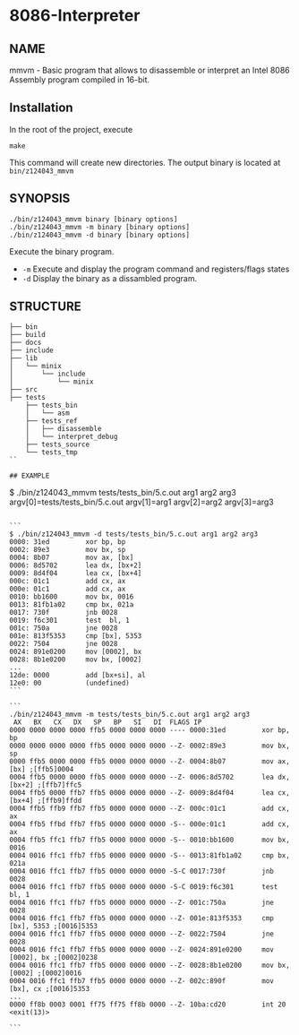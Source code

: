 # 8086-Interpreter

## NAME

mmvm - Basic program that allows to disassemble or interpret an Intel 8086 Assembly program compiled in 16-bit.

## Installation

In the root of the project, execute
```
make
```
This command will create new directories. The output binary is located at `bin/z124043_mmvm`

## SYNOPSIS

```
./bin/z124043_mmvm binary [binary options]
./bin/z124043_mmvm -m binary [binary options]
./bin/z124043_mmvm -d binary [binary options]
```

Execute the binary program. 

- `-m`  Execute and display the program command and registers/flags states
- `-d`  Display the binary as a dissambled program. 

## STRUCTURE
```
├── bin
├── build
├── docs
├── include
├── lib
│   └── minix
│       └── include
│           └── minix
├── src
├── tests
    ├── tests_bin
    │   └── asm
    ├── tests_ref
    │   ├── disassemble
    │   └── interpret_debug
    ├── tests_source
    └── tests_tmp
``

## EXAMPLE

```
$ ./bin/z124043_mmvm tests/tests_bin/5.c.out arg1 arg2 arg3
argv[0]=tests/tests_bin/5.c.out
argv[1]=arg1
argv[2]=arg2
argv[3]=arg3

````

```
$ ./bin/z124043_mmvm -d tests/tests_bin/5.c.out arg1 arg2 arg3
0000: 31ed         xor bp, bp
0002: 89e3         mov bx, sp
0004: 8b07         mov ax, [bx]
0006: 8d5702       lea dx, [bx+2]
0009: 8d4f04       lea cx, [bx+4]
000c: 01c1         add cx, ax
000e: 01c1         add cx, ax
0010: bb1600       mov bx, 0016
0013: 81fb1a02     cmp bx, 021a
0017: 730f         jnb 0028
0019: f6c301       test  bl, 1
001c: 750a         jne 0028
001e: 813f5353     cmp [bx], 5353
0022: 7504         jne 0028
0024: 891e0200     mov [0002], bx
0028: 8b1e0200     mov bx, [0002]
...
12de: 0000         add [bx+si], al
12e0: 00           (undefined)
```

```
./bin/z124043_mmvm -m tests/tests_bin/5.c.out arg1 arg2 arg3
 AX   BX   CX   DX   SP   BP   SI   DI  FLAGS IP
0000 0000 0000 0000 ffb5 0000 0000 0000 ---- 0000:31ed         xor bp, bp
0000 0000 0000 0000 ffb5 0000 0000 0000 --Z- 0002:89e3         mov bx, sp
0000 ffb5 0000 0000 ffb5 0000 0000 0000 --Z- 0004:8b07         mov ax, [bx] ;[ffb5]0004
0004 ffb5 0000 0000 ffb5 0000 0000 0000 --Z- 0006:8d5702       lea dx, [bx+2] ;[ffb7]ffc5
0004 ffb5 0000 ffb7 ffb5 0000 0000 0000 --Z- 0009:8d4f04       lea cx, [bx+4] ;[ffb9]ffdd
0004 ffb5 ffb9 ffb7 ffb5 0000 0000 0000 --Z- 000c:01c1         add cx, ax
0004 ffb5 ffbd ffb7 ffb5 0000 0000 0000 -S-- 000e:01c1         add cx, ax
0004 ffb5 ffc1 ffb7 ffb5 0000 0000 0000 -S-- 0010:bb1600       mov bx, 0016
0004 0016 ffc1 ffb7 ffb5 0000 0000 0000 -S-- 0013:81fb1a02     cmp bx, 021a
0004 0016 ffc1 ffb7 ffb5 0000 0000 0000 -S-C 0017:730f         jnb 0028
0004 0016 ffc1 ffb7 ffb5 0000 0000 0000 -S-C 0019:f6c301       test  bl, 1
0004 0016 ffc1 ffb7 ffb5 0000 0000 0000 --Z- 001c:750a         jne 0028
0004 0016 ffc1 ffb7 ffb5 0000 0000 0000 --Z- 001e:813f5353     cmp [bx], 5353 ;[0016]5353
0004 0016 ffc1 ffb7 ffb5 0000 0000 0000 --Z- 0022:7504         jne 0028
0004 0016 ffc1 ffb7 ffb5 0000 0000 0000 --Z- 0024:891e0200     mov [0002], bx ;[0002]0238
0004 0016 ffc1 ffb7 ffb5 0000 0000 0000 --Z- 0028:8b1e0200     mov bx, [0002] ;[0002]0016
0004 0016 ffc1 ffb7 ffb5 0000 0000 0000 --Z- 002c:890f         mov [bx], cx ;[0016]5353
...
0000 ff8b 0003 0001 ff75 ff75 ff8b 0000 --Z- 10ba:cd20         int 20
<exit(13)>

```
